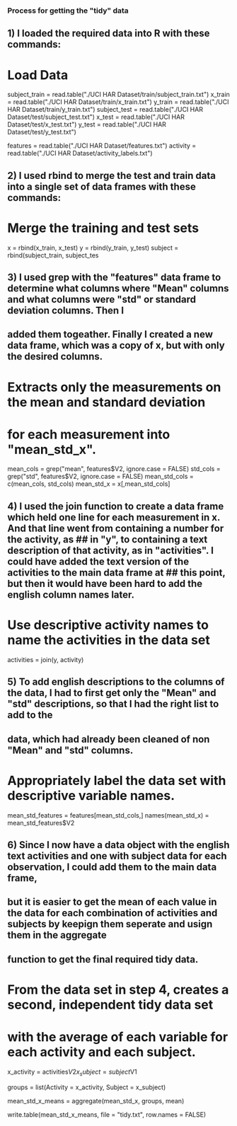 ### Process for getting the "tidy" data

## 1) I loaded the required data into R with these commands:

# Load Data
subject_train = read.table("./UCI HAR Dataset/train/subject_train.txt")
x_train       = read.table("./UCI HAR Dataset/train/x_train.txt")
y_train       = read.table("./UCI HAR Dataset/train/y_train.txt")
subject_test  = read.table("./UCI HAR Dataset/test/subject_test.txt")
x_test        = read.table("./UCI HAR Dataset/test/x_test.txt")
y_test        = read.table("./UCI HAR Dataset/test/y_test.txt")

features = read.table("./UCI HAR Dataset/features.txt")
activity = read.table("./UCI HAR Dataset/activity_labels.txt")

## 2) I used rbind to merge the test and train data into a single set of data frames with these commands:

# Merge the training and test sets
x       = rbind(x_train, x_test)
y       = rbind(y_train, y_test)
subject = rbind(subject_train, subject_tes

## 3) I used grep with the "features" data frame to determine what columns where "Mean" columns and what columns were "std" or standard deviation columns.  Then I 
## added them togeather.  Finally I created a new data frame, which was a copy of x, but with only the desired columns.

# Extracts only the measurements on the mean and standard deviation 
# for each measurement into "mean_std_x".
mean_cols = grep("mean", features$V2, ignore.case = FALSE)
std_cols  = grep("std", features$V2, ignore.case = FALSE)
mean_std_cols = c(mean_cols, std_cols)
mean_std_x = x[,mean_std_cols]

## 4) I used the join function to create a data frame which held one line for each measurement in x.  And that line went from containing a number for the activity, as ## in "y", to containing a text description of that activity, as in "activities".  I could have added the text version of the activities to the main data frame at ## this point, but then it would have been hard to add the english column names later.

# Use descriptive activity names to name the activities in the data set
activities = join(y, activity)

## 5) To add english descriptions to the columns of the data, I had to first get only the "Mean" and "std" descriptions, so that I had the right list to add to the
## data, which had already been cleaned of non "Mean" and "std" columns.

# Appropriately label the data set with descriptive variable names.
mean_std_features = features[mean_std_cols,]
names(mean_std_x) = mean_std_features$V2

## 6) Since I now have a data object with the english text activities and one with subject data for each observation, I could add them to the main data frame, 
## but it is easier to get the mean of each value in the data for each combination of activities and subjects by keepign them seperate and usign them in the aggregate
## function to get the final required tidy data.

# From the data set in step 4, creates a second, independent tidy data set 
# with the average of each variable for each activity and each subject.
x_activity = activities$V2
x_subject  = subject$V1

groups = list(Activity = x_activity, Subject = x_subject)

mean_std_x_means = aggregate(mean_std_x, groups, mean)

write.table(mean_std_x_means, file = "tidy.txt", row.names = FALSE)
